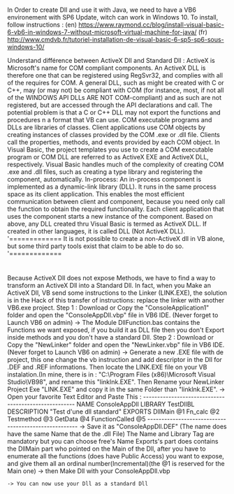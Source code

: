 # 
In Order to create Dll and use it with Java, we need to have a VB6 environement with SP6 Update, witch can work in Windows 10.
    To install, follow instructions : (en) https://www.raymond.cc/blog/install-visual-basic-6-vb6-in-windows-7-without-microsoft-virtual-machine-for-java/
                                      (fr) http://www.cmdvb.fr/tutoriel-installation-de-visual-basic-6-sp5-sp6-sous-windows-10/
																			
Understand différence between ActiveX Dll and Standard Dll :
    ActiveX is Microsoft's name for COM compliant components. An ActiveX DLL is therefore one that can
    be registered using RegSvr32, and complies with all of the requires for COM.
    A general DLL, such as might be created with C or C++, may (or may not) be compliant with COM (for instance,
    most, if not all of the WINDOWS API DLLs ARE NOT COM-compliant) and as such are not registered, but are
    accessed through the API declarations and call. The potential problem is that a C or C++ DLL may not
    export the functions and procedures n a format that VB can use.
    COM executable programs and DLLs are libraries of classes. Client applications use COM objects by creating
    instances of classes provided by the COM .exe or .dll file. Clients call the properties, methods, and
    events provided by each COM object.
    In Visual Basic, the project templates you use to create a COM executable program or COM DLL are referred
    to as ActiveX EXE and ActiveX DLL, respectively.
    Visual Basic handles much of the complexity of creating COM .exe and .dll files, such as creating a
    type library and registering the component, automatically.
    In-process:
    An in-process component is implemented as a dynamic-link library (DLL). It runs in the same process
    space as its client application. This enables the most efficient communication between client and component,
    because you need only call the function to obtain the required functionality. Each client application
    that uses the component starts a new instance of the component.
    Based on above, any DLL created thru Visual Basic is termed as ActiveX DLL. If created in other languages,
    it is called DLL (Not ActiveX DLL).
    '=============
    It is not possible to create a non-ActiveX dll in VB alone, but some third party tools exist that claim to be
    able to do so. 
		'============= 
#
Because ActiveX Dll does not expose Methods, we have to find a way to transform an ActiveX Dll into a Standard Dll.
In fact, when you Make an ActiveX Dll, VB send some instructions to the Linker (LINK.EXE), the solution is in the Hack of this transfer of instructions: replace the linker with another VB6.exe project.
	Step 1 : Download or Copy the "ConsoleApplication1" folder and open the "ConsoleAppDll.vbp" file in VB6 IDE. (Never forget to Launch VB6 on admin)
		-> The Module DllFunction.bas contains the Functions we want exposed, if you build it as DLL file then you don't Export inside methods and you don't have a standard Dll. 
	Step 2 : Download or Copy the "NewLinker" folder and open the "NewLinker.vbp" file in VB6 IDE. (Never forget to Launch VB6 on admin)
		-> Generate a new .EXE file with de project, this one change the vb instruction and add descriptor in the Dll for .DEF and .REF informations. Then locate the LINK.EXE file on your VB instalation.(In mine, there is in : "C:\Program Files (x86)\Microsoft Visual Studio\VB98", and rename this "linklnk.EXE". Then Rename your NewLinker Project Exe "LINK.EXE" and copy it in the same Folder than "linklnk.EXE". 
		-> Open your favorite Text Editor and Paste This : 
					-----------------------------------------------------
						NAME ConsoleAppDll
						LIBRARY TestDllBL
						DESCRIPTION "Test d'une dll standard"
						EXPORTS DllMain @1
							Fn_calc @2
							Testmethod @3
							GetData @4
							FunctionCalled @5
					-----------------------------------------------------
		-> Save it as "ConsoleAppDll.DEF" (The name does have the same Name that de the .dll File)
		The Name and Library Tag are mandatory but you can choose free's Name
		Exports's part does contains the DllMain part who pointed on the Main of the Dll, after you have to enumerate all the 			functions (does have Public Access) you want to expose, and give them all an ordinal number(Incremental)(the @1 is reserved		  for the Main one)
		-> then Make Dll with your ConsoleAppDll.vbp 
		
	-> You can now use your Dll as a standard Dll
		
		
